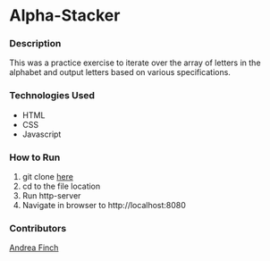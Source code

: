 # Alpha-Stacker

### Description
This was a practice exercise to iterate over the array of letters in the alphabet and output letters based on various specifications.

### Technologies Used
- HTML
- CSS
- Javascript

### How to Run
1. git clone [here](https://github.com/aefinch/alpha-stacker)
1. cd to the file location
1. Run http-server
1. Navigate in browser to http://localhost:8080

### Contributors
[Andrea Finch](https://github.com/aefinch)


